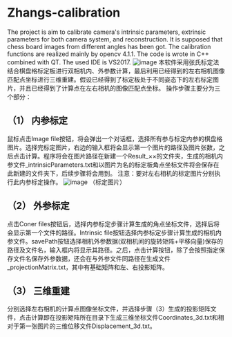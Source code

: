 # Zhangs-calibration
The project is aim to calibrate camera's intrinsic parameters, extrinsic parameters for both camera system, and reconstruction. It is supposed 
that chess board images from different angles has been got. 
The calibration functions are realized mainly by opencv 4.1.1. The code is wrote in C++ combined with QT. The used IDE is VS2017.
 ![image](https://github.com/liming467/Zhangs-calibration/blob/main/ui.png)
本软件采用张氏标定法结合棋盘格标定板进行双相机内、外参数计算，最后利用已经得到的左右相机图像匹配点坐标进行三维重建。假设已经得到了标定板处于不同姿态下的左右标定图片，并且已经得到了计算点在左右相机的图像匹配点坐标。
操作步骤主要分为三个部分：
## （1）	内参标定
鼠标点击Image file按钮，将会弹出一个对话框，选择所有参与标定内参的棋盘格图片。选择完标定图片，右边的输入框将会显示第一个图片的路径及图片张数，之后点击计算。程序将会在图片路径在新建一个Result_××的文件夹，生成的相机内参文件_intrinsicParameters.txt和以图片为名的标定板角点坐标文件将会保存在此新建的文件夹下，后续步骤将会用到。
注意：要对左右相机的标定图片分别执行此内参标定操作。
 ![image](https://github.com/liming467/Zhangs-calibration/blob/main/camera%20image.png)
 （标定图片）
## （2）	外参标定
点击Coner files按钮后，选择内参标定步骤计算生成的角点坐标文件，选择后将会显示第一个文件的路径。Intrinsic file按钮选择内参标定步骤计算生成的相机内参文件。savePath按钮选择相机外参数据(双相机间的旋转矩阵+平移向量)保存的路径及文件名，输入框内将显示其路径。之后，点击计算按钮，除了会按照指定保存文件名保存外参数据，还会在与外参文件同路径在生成文件_projectionMatrix.txt，其中有基础矩阵和左、右投影矩阵。
## （3）	三维重建
分别选择左右相机的计算点图像坐标文件，并选择步骤（3）生成的投影矩阵文件，点击计算即在投影矩阵所在目录下生成三维坐标文件Coordinates_3d.txt和相对于第一张图片的三维位移文件Displacement_3d.txt。

